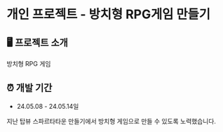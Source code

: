 # 개인 프로젝트 - 방치형 RPG게임 만들기

## 🖥️ 프로젝트 소개
방치형 RPG 게임
<br>

## ⏰ 개발 기간
* 24.05.08 - 24.05.14일

지난 탑뷰 스파르타타운 만들기에서 방치형 게임으로 만들 수 있도록 노력했습니다.
